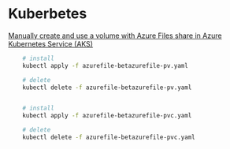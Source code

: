 # Kuberbetes

[Manually create and use a volume with Azure Files share in Azure Kubernetes Service (AKS)](https://docs.microsoft.com/en-us/azure/aks/azure-files-volume)

```bash
    # install
    kubectl apply -f azurefile-betazurefile-pv.yaml

    # delete
    kubectl delete -f azurefile-betazurefile-pv.yaml


    # install
    kubectl apply -f azurefile-betazurefile-pvc.yaml

    # delete
    kubectl delete -f azurefile-betazurefile-pvc.yaml
```